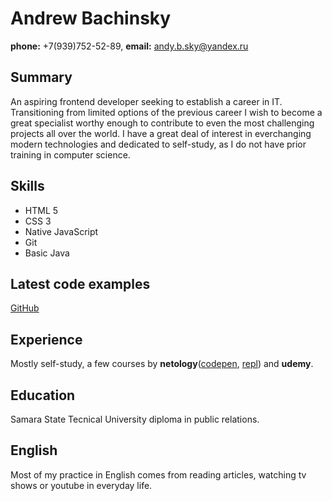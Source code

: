 # Andrew Bachinsky
**phone:** +7(939)752-52-89, **email:** andy.b.sky@yandex.ru

## Summary
An aspiring frontend developer seeking to establish a career in IT. 
Transitioning from limited options of the previous career I wish to become a great specialist worthy enough to contribute to even the most challenging projects all over the world. 
I have a great deal of interest in everchanging modern technologies and dedicated to self-study, as I do not have prior training in computer science.

## Skills
* HTML 5
* CSS 3
* Native JavaScript
* Git
* Basic Java

## Latest code examples
[GitHub](https://akarizwei.github.io/log-in-form/)

## Experience
Mostly self-study, a few courses by **netology**([codepen](https://codepen.io/akarizwei/), [repl](https://repl.it/@akarizwei/)) and **udemy**.

## Education
Samara State Tecnical University diploma in public relations.

## English
Most of my practice in English comes from reading articles, watching tv shows or youtube in everyday life.